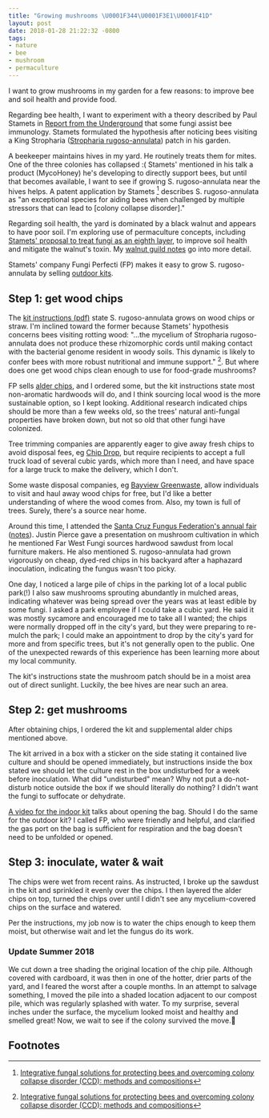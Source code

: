 ```yaml
---
title: "Growing mushrooms \U0001F344\U0001F3E1\U0001F41D"
layout: post
date: 2018-01-28 21:22:32 -0800
tags:
- nature
- bee
- mushroom
- permaculture
---
```

I want to grow mushrooms in my garden for a few reasons: to improve bee and soil health and provide food.

Regarding bee health, I want to experiment with a theory described by Paul Stamets in [Report from the Underground](https://www.youtube.com/watch?v=DAw_Zzge49c) that some fungi assist bee immunology. Stamets formulated the hypothesis after noticing bees visiting a King Stropharia ([Stropharia rugoso-annulata](https://www.inaturalist.org/taxa/119151-Stropharia-rugosoannulata)) patch in his garden.

A beekeeper maintains hives in my yard. He routinely treats them for mites. One of the three colonies has collapsed :( Stamets' mentioned in his talk a product (MycoHoney) he's developing to directly support bees, but until that becomes available, I want to see if growing S. rugoso-annulata near the hives helps. A patent application by Stamets [^patent] describes S. rugoso-annulata as "an exceptional species for aiding bees when challenged by multiple stressors that can lead to \[colony collapse disorder\]."

Regarding soil health, the yard is dominated by a black walnut and appears to have poor soil. I'm exploring use of permaculture concepts, including [Stamets' proposal to treat fungi as an eighth layer](http://www.fungi.com/blog/items/permaculture-with-a-mycological-twist.html), to improve soil health and mitigate the walnut's toxin. My [walnut guild notes](http://erikeldridge.com/notes/walnut-guild.html) go into more detail.

Stamets' company Fungi Perfecti (FP) makes it easy to grow S. rugoso-annulata by selling [outdoor kits](http://www.fungi.com/product-detail/product/the-garden-giant-mushroom-patch.html).

## Step 1: get wood chips

The [kit instructions (pdf)](http://www.fungi.com/pdf/instructions/kits/LKSRA.pdf) state S. rugoso-annulata grows on wood chips or straw. I'm inclined toward the former because Stamets' hypothesis concerns bees visiting rotting wood: "...the mycelium of Stropharia rugoso-annulata does not produce these rhizomorphic cords until making contact with the bacterial genome resident in woody soils. This dynamic is likely to confer bees with more robust nutritional and immune support." [^patent]. But where does one get wood chips clean enough to use for food-grade mushrooms?

FP sells [alder chips](http://www.fungi.com/product-detail/product/mycomedia-select-hardwood-chips.html), and I ordered some, but the kit instructions state most non-aromatic hardwoods will do, and I think sourcing local wood is the more sustainable option, so I kept looking. Additional research indicated chips should be more than a few weeks old, so the trees' natural anti-fungal properties have broken down, but not so old that other fungi have colonized.

Tree trimming companies are apparently eager to give away fresh chips to avoid disposal fees, eg [Chip Drop](https://getchipdrop.com/), but require recipients to accept a full truck load of several cubic yards, which more than I need, and have space for a large truck to make the delivery, which I don't.

Some waste disposal companies, eg [Bayview Greenwaste](http://www.bvgrecycle.com), allow individuals to visit and haul away wood chips for free, but I'd like a better understanding of where the wood comes from. Also, my town is full of trees. Surely, there's a source near home.

Around this time, I attended the [Santa Cruz Fungus Federation's annual fair](http://ffsc.us/fair/2018/about) ([notes](http://erikeldridge.com/notes/santa-cruz-fungus-fair-2018.html)). Justin Pierce gave a presentation on mushroom cultivation in which he mentioned Far West Fungi sources hardwood sawdust from local furniture makers. He also mentioned S. rugoso-annulata had grown vigorously on cheap, dyed-red chips in his backyard after a haphazard inoculation, indicating the fungus wasn't too picky.

One day, I noticed a large pile of chips in the parking lot of a local public park(!) I also saw mushrooms sprouting abundantly in mulched areas, indicating whatever was being spread over the years was at least edible by some fungi. I asked a park employee if I could take a cubic yard. He said it was mostly sycamore and encouraged me to take all I wanted; the chips were normally dropped off in the city's yard, but they were preparing to re-mulch the park; I could make an appointment to drop by the city's yard for more and from specific trees, but it's not generally open to the public. One of the unexpected rewards of this experience has been learning more about my local community.

The kit's instructions state the mushroom patch should be in a moist area out of direct sunlight. Luckily, the bee hives are near such an area.

## Step 2: get mushrooms

After obtaining chips, I ordered the kit and supplemental alder chips mentioned above.

The kit arrived in a box with a sticker on the side stating it contained live culture and should be opened immediately, but instructions inside the box stated we should let the culture rest in the box undisturbed for a week before inoculation. What did "undisturbed" mean? Why not put a do-not-disturb notice outside the box if we should literally do nothing? I didn't want the fungi to suffocate or dehydrate.

[A video for the indoor kit](https://www.youtube.com/watch?v=CE-W7pCH-G4) talks about opening the bag. Should I do the same for the outdoor kit? I called FP, who were friendly and helpful, and clarified the gas port on the bag is sufficient for respiration and the bag doesn't need to be unfolded or opened.

## Step 3: inoculate, water & wait

The chips were wet from recent rains. As instructed, I broke up the sawdust in the kit and sprinkled it evenly over the chips. I then layered the alder chips on top, turned the chips over until I didn't see any mycelium-covered chips on the surface and watered.

Per the instructions, my job now is to water the chips enough to keep them moist, but otherwise wait and let the fungus do its work.

### Update Summer 2018

We cut down a tree shading the original location of the chip pile. Although covered with cardboard, it was then in one of the hotter, drier parts of the yard, and I feared the worst after a couple months. In an attempt to salvage something, I moved the pile into a shaded location adjacent to our compost pile, which was regularly splashed with water. To my surprise, several inches under the surface, the mycelium looked moist and healthy and smelled great! Now, we wait to see if the colony survived the move.🤞 

## Footnotes

[^patent]: [Integrative fungal solutions for protecting bees and overcoming colony collapse disorder (CCD): methods and compositions](https://www.google.com/patents/US20140220150)
